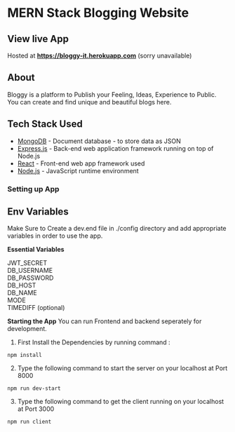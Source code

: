 # MERN Stack Blogging Website

## View live App

Hosted at **https://bloggy-it.herokuapp.com** (sorry unavailable)

## About

Bloggy is a platform to Publish your Feeling, Ideas, Experience to Public.
You can create and find unique and beautiful blogs here.

## Tech Stack Used

- [MongoDB](https://docs.mongodb.com/) - Document database - to store data as JSON
- [Express.js](https://devdocs.io/express/) - Back-end web application framework running on top of Node.js
- [React](https://reactjs.org/docs/) - Front-end web app framework used
- [Node.js](https://nodejs.org/en/docs/) - JavaScript runtime environment

### Setting up App

## Env Variables

Make Sure to Create a dev.end file in ./config directory and add appropriate variables in order to use the app.

**Essential Variables**

JWT_SECRET  
DB_USERNAME  
DB_PASSWORD  
DB_HOST  
DB_NAME  
MODE  
TIMEDIFF (optional)

**Starting the App**
You can run Frontend and backend seperately for development.

1. First Install the Dependencies by running command :

```(bash)
npm install
```

2. Type the following command to start the server on your localhost at Port 8000

```(bash)
npm run dev-start
```

3. Type the following command to get the client running on your localhost at Port 3000

```(bash)
npm run client
```
